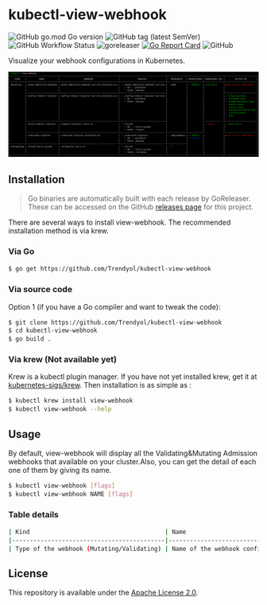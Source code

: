 # kubectl-view-webhook

![GitHub go.mod Go version](https://img.shields.io/github/go-mod/go-version/Trendyol/kubectl-view-webhook)
![GitHub tag (latest SemVer)](https://img.shields.io/github/v/tag/Trendyol/kubectl-view-webhook)
![GitHub Workflow Status](https://img.shields.io/github/workflow/status/Trendyol/kubectl-view-webhook/goreleaser)
![goreleaser](https://github.com/Trendyol/kubectl-view-webhook/workflows/goreleaser/badge.svg)
[![Go Report Card](https://goreportcard.com/badge/github.com/Trendyol/kubectl-view-webhook)](https://goreportcard.com/report/github.com/Trendyol/kubectl-view-webhook)
![GitHub](https://img.shields.io/github/license/Trendyol/kubectl-view-webhook)

Visualize your webhook configurations in Kubernetes.

![Output](https://raw.githubusercontent.com/Trendyol/kubectl-view-webhook/master/.res/output.png)

## Installation
> Go binaries are automatically built with each release by GoReleaser. These can be accessed on the GitHub [releases page](https://github.com/Trendyol/kubectl-view-webhook/releases) for this project.

There are several ways to install view-webhook. The recommended installation method is via krew.
### Via Go
```bash
$ go get https://github.com/Trendyol/kubectl-view-webhook
```

### Via source code

Option 1 (if you have a Go compiler and want to tweak the code):
```bash
$ git clone https://github.com/Trendyol/kubectl-view-webhook
$ cd kubectl-view-webhook
$ go build .
```

### Via krew (Not available yet)
Krew is a kubectl plugin manager. If you have not yet installed krew, get it at [kubernetes-sigs/krew](https://github.com/kubernetes-sigs/krew). Then installation is as simple as :

```bash
$ kubectl krew install view-webhook
$ kubectl view-webhook --help
```

## Usage
By default, view-webhook will display all the Validating&Mutating Admission webhooks that available on your cluster.Also, you can get the detail of each one of them by giving its name.

```bash
$ kubectl view-webhook [flags]
$ kubectl view-webhook NAME [flags]
```

### Table details
```bash
| Kind                                      | Name                       | Webhook             | Service                    | Resources                                    | Operations                                  | Remaing Day        | Active Namespaces    |
|-------------------------------------------|----------------------------|---------------------|----------------------------|----------------------------------------------|---------------------------------------------|--------------------|----------------------|
| Type of the webhook (Mutating/Validating) | Name of the webhook config | Name of the webhook | service details of webhook | Kubernetes Resources which webhook interests | Kubernetes Operations(CREATE/UPDATE/DELETE) | Cert Remaining Day | Activated namespaces |
```


## License

This repository is available under the [Apache License 2.0](https://github.com/Trendyol/kubectl-view-webhook/blob/master/LICENSE).
